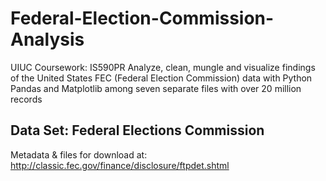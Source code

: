 # Federal-Election-Commission-Analysis
UIUC Coursework: IS590PR
Analyze, clean, mungle and visualize findings of the United States FEC (Federal Election Commission) data with Python Pandas and Matplotlib among seven separate files with over 20 million records

## Data Set: Federal Elections Commission
Metadata & files for download at:
http://classic.fec.gov/finance/disclosure/ftpdet.shtml 


